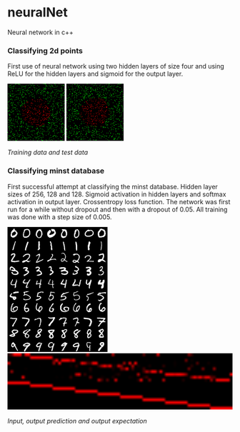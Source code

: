 # neuralNet
Neural network in c++

### Classifying 2d points
First use of neural network using two hidden layers of size four and using ReLU for the hidden layers and sigmoid for the output layer.

![alttext](images/classifying2dPointsTraining.png "training") ![alttext](images/classifying2dPointsTest.png "test")

*Training data and test data*

### Classifying minst database
First successful attempt at classifying the minst database. Hidden layer sizes of 256, 128 and 128. Sigmoid activation in hidden layers and softmax activation in output layer. Crossentropy loss function. The network was first run for a while without dropout and then with a dropout of 0.05. All training was done with a step size of 0.005.

![alttext](images/firstSuccessfulMnistInputSample.png "input") 
<img src="images/firstSuccessfulMnistOutputPredictionAndExpectationSample.png" width="896px"></img>

*Input, output prediction and output expectation*
